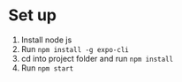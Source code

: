 # Set up
1. Install node js
2. Run `npm install -g expo-cli`
3. cd into project folder and run `npm install`
4. Run `npm start` 

